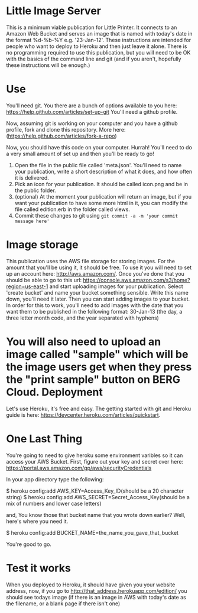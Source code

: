 Little Image Server
===================

This is a minimum viable publication for Little Printer. It connects to an Amazon Web Bucket and serves an image that is named with today's date in the format %d-%b-%Y e.g. '23-Jan-12'. 
These instructions are intended for people who want to deploy to Heroku and then just leave it alone. There is no programming required to use this publication, but you will need to be OK with the basics of the command line and git (and if you aren't, hopefully these instructions will be enough.)

Use
===

You'll need git. You there are a bunch of options available to you here: https://help.github.com/articles/set-up-git
You'll need a github profile.

Now, assuming git is working on your computer and you have a github profile, fork  and clone this repository. More here: (https://help.github.com/articles/fork-a-repo)

Now, you should have this code on your computer. Hurrah! You'll need to do a very small amount of set up and then you'll be ready to go!

1. Open the file in the public file called 'meta.json'. You'll need to name your publication, write a short description of what it does, and how often it is delivered.
2. Pick an icon for your publication. It should be called icon.png and be in the public folder.
3. (optional) At the moment your publication will return an image, but if you want your publication to have some more html in it, you can modify the file called edition.erb in the folder called views.
4. Commit these changes to git using `git commit -a -m 'your commit message here'`

Image storage
=============

This publication uses the AWS file storage for storing images. For the amount that you'll be using it, it should be free. To use it you will need to set up an account here: http://aws.amazon.com/. Once you've done that you should be able to go to this url: https://console.aws.amazon.com/s3/home?region=us-east-1 and start uploading images for your publication.
Select 'create bucket' and name your bucket something sensible. Write this name down, you'll need it later. Then you can start adding images to your bucket. In order for this to work, you'll need to add images with the date that you want them to be published in the following format: 30-Jan-13 (the day, a three letter month code, and the year separated with hyphens)

You will also need to upload an image called "sample" which will be the image users get when they press the "print sample" button on BERG Cloud.
Deployment
==========

Let's use Heroku, it's free and easy. The getting started with git and Heroku guide is here: https://devcenter.heroku.com/articles/quickstart.

One Last Thing
==============

You're going to need to give heroku some environment varibles so it can access your AWS Bucket. First, figure out your key and secret over here: https://portal.aws.amazon.com/gp/aws/securityCredentials

In your app directory type the following:

$ heroku config:add AWS_KEY=Access_Key_ID(should be a 20 character string)
$ heroku config:add AWS_SECRET=Secret_Access_Key(should be a mix of numbers and lower case letters)


and, You know those that bucket name that you wrote down earlier? Well, here's where you need it.

$ heroku config:add BUCKET_NAME=the_name_you_gave_that_bucket

You're good to go.

Test it works
=============

When you deployed to Heroku, it should have given you your website address, now, if you go to http://that_address.herokuapp.com/edition/ you should see todays image (if there is an image in AWS with today's date as the filename, or a blank page if there isn't one)